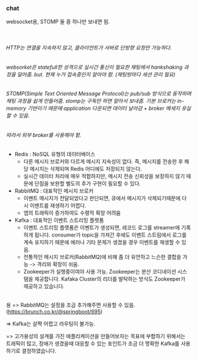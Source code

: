 ### chat

websocket용, STOMP 둘 중 하나만 보내면 됨.

<br>

###### HTTP는 연결을 지속하지 않고, 클라이언트가 서버로 단방향 요청만 가능하다.

###### websorket은 statefull한 성격으로 실시간 통신이 필요한 채팅에서 hankshaking 과정을 덜어줌. but. 현재 누가 접속중인지 알아야 함. (채팅방마다 세션 관리 필요)

###### STOMP(Simple Text Oriented Message Protocol)는 pub/sub 방식으로 동작하며 채팅 과정을 쉽게 만들어줌. stomp는 구독만 하면 알아서 보내줌. 기본 브로커는 in-memory 기반이기 때문에 application 다운되면 데이터 날아감 + broker 메세지 유실할 수 있음.

###### 따라서 외부 broker를 사용해야 함.

- Redis : NoSQL 유형의 데이터베이스
    - 다른 메시지 브로커와 다르게 메시지 지속성이 없다. 즉, 메시지를 전송한 후 해당 메시지는 삭제되며 Redis 어디에도 저장되지 않는다.
    - 실시간 데이터 처리에 매우 적합하지만, 메시지 전송 신뢰성을 보장하지 않기 때문에 단점을 보완할 별도의 추가 구현이 필요할 수 있다.
- RabbitMQ : 대표적인 메시지 브로커
    - 이벤트 메시지가 전달되었다고 판단되면, 큐에서 메시지가 삭제되기때문에 다시 이벤트를 재생하기 어렵다.
    - 앱의 트래픽이 증가하여도 수평적 확장 어려움
- Kafka : 대표적인 이벤트 스트리밍 플랫폼
    - 이벤트 스트리밍 플랫폼은 이벤트가 생성되면, 레코드 로그를 streamer에 기록하게 됩니다.
      consumer가 topic을 가져간 후에도 이벤트 스트림에서 로그를 계속 유지하기 때문에 에러나 기타 문제가 생겼을 경우 이벤트를 재생할 수 있음.
    - 전통적인 메시지 브로커(RabbitMQ)에 비해 좀 더 유연하고 느슨한 결합을 가능 -> 격리와 확장이 쉬움.
    - Zookeeper가 실행중이여야 사용 가능. Zookeeper는 분산 코디네이션 시스템을 제공합니다. Kafaka Cluster의 리더를 발탁하는 방식도 Zookeeper가 제공하고
      있습니다.

<br>용
=> RabbitMQ는 설정을 조금 추가해주면 사용할 수 있음. (https://brunch.co.kr/@springboot/695)

=> Kafka는 살짝 어렵고 라우팅이 불가능.

=> 고가용성의 설계를 가진 애플리케이션을 만들어보자는 목표에 부합하기 위해서는 트래픽이 많고, 장애가 생겼을때 대응할 수 있는 포인트가 조금 더 명확한 Kafka를 사용하기로 결정하였습니다.
